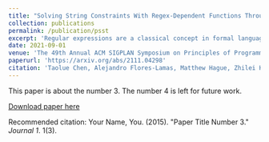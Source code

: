 ```yaml
---
title: "Solving String Constraints With Regex-Dependent Functions Through Transducers With Priorities And Variables"
collection: publications
permalink: /publication/psst
excerpt: 'Regular expressions are a classical concept in formal language theory. Regular expressions in programming languages (RegEx) such as JavaScript, feature non-standard semantics of operators (e.g. greedy/lazy Kleene star), as well as additional features such as capturing groups and references. While symbolic execution of programs containing RegExes appeals to string solvers natively supporting important features of RegEx, such a string solver is hitherto missing. In this paper, we propose the first string theory and string solver that natively provides such support. The key idea of our string solver is to introduce a new automata model, called prioritized streaming string transducers (PSST), to formalize the semantics of RegEx-dependent string functions. PSSTs combine priorities, which have previously been introduced in prioritized finite-state automata to capture greedy/lazy semantics, with string variables as in streaming string transducers to model capturing groups. We validate the consistency of the formal semantics with the actual JavaScript semantics by extensive experiments. Furthermore, to solve the string constraints, we show that PSSTs enjoy nice closure and algorithmic properties, in particular, the regularity-preserving property (i.e., pre-images of regular constraints under PSSTs are regular), and introduce a sound sequent calculus that exploits these properties and performs propagation of regular constraints by means of taking post-images or pre-images. Although the satisfiability of the string constraint language is generally undecidable, we show that our approach is complete for the so-called straightline fragment. We evaluate the performance of our string solver on over 195 000 string constraints generated from an open-source RegEx library. The experimental results show the efficacy of our approach, drastically improving the existing methods (via symbolic execution) in both precision and efficiency'
date: 2021-09-01
venue: 'The 49th Annual ACM SIGPLAN Symposium on Principles of Programming Languages (POPL), 2022'
paperurl: 'https://arxiv.org/abs/2111.04298'
citation: 'Taolue Chen, Alejandro Flores-Lamas, Matthew Hague, Zhilei Han, Denghang Hu, Shuanglong Kan, Anthony W. Lin, Philipp Rümmer, and Zhilin Wu. 2018. Solving String Constraints With Regex-Dependent Functions Through Transducers With Priorities And Variables (Technical Report). Proc. ACM Program. Lang. 1, POPL, Article 1 (January 2018), 44 pages.'
---
```

This paper is about the number 3. The number 4 is left for future work.

[Download paper here](http://academicpages.github.io/files/paper3.pdf)

Recommended citation: Your Name, You. (2015). "Paper Title Number 3." <i>Journal 1</i>. 1(3).
